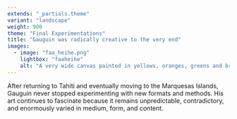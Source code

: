 ```yaml
---
extends: "_partials.theme"
variant: "landscape"
weight: 900
theme: "Final Experimentations"
title: "Gauguin was radically creative to the very end"
images:
  - image: "faa_heihe.png"
    lightbox: "faaheihe"
    alt: "A very wide canvas painted in yellows, oranges, greens and browns. A woman is in the center of the painting wearing a piece of fabric around her waist, holding her hand vertically in front of her, and looking to the side. To her left are three figures in conversation while one holds on to a tree branch. A brown dog stands alert nearby. To her right stands another figure with her back facing us, and another sitting on a black horse while a small dog darts past. In the bottom right of the canvas, two black dogs hold up a plaque that reads 'Faa iheihe, Paul Gauguin, 1898'"
---
```


After returning to Tahiti and eventually moving to the Marquesas Islands, Gauguin never stopped experimenting with new formats and methods. His art continues to fascinate because it remains unpredictable, contradictory, and enormously varied in medium, form, and content.
